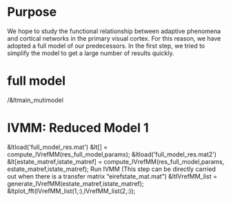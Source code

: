 Purpose
======
We hope to study the functional relationship between adaptive phenomena and cortical networks in the primary visual cortex. For this reason, we have adopted a full model of our predecessors.
In the first step, we tried to simplify the model to get a large number of results quickly.

# full model
/&ltmain_mutimodel

# IVMM: Reduced Model 1
&ltload('full_model_res.mat')
&lt[] = compute_IVrefMM(res_full_model,params);
&ltload('full_model_res.mat2')
&lt[estate_matref,istate_matref] = compute_IVrefMM(res_full_model,params, estate_matref,istate_matref);
Run IVMM (This step can be directly carried out when there is a transfer matrix “eirefstate_mat.mat”)
&ltIVrefMM_list = generate_IVrefMM(estate_matref,istate_matref);
&ltplot_fft(IVrefMM_list(1,:),IVrefMM_list(2,:));
